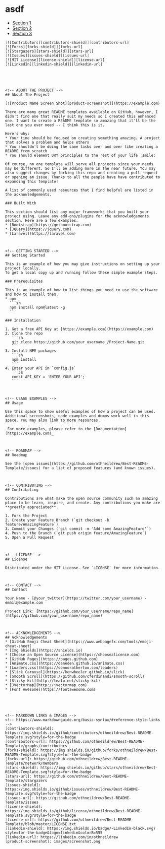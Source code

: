    # asdf

   <!-- TABLE OF CONTENTS -->
   * [Section 1](#section1)
   * [Section 2](#section2)
   * [Section 3](#section3)
   

    [![Contributors][contributors-shield]][contributors-url]
    [![Forks][forks-shield]][forks-url]
    [![Stargazers][stars-shield]][stars-url]
    [![Issues][issues-shield]][issues-url]
    [![MIT License][license-shield]][license-url]
    [![LinkedIn][linkedin-shield]][linkedin-url]
    
    
    
    
    
    <!-- ABOUT THE PROJECT -->
    ## About The Project
    
    [![Product Name Screen Shot][product-screenshot]](https://example.com)
    
    There are many great README templates available on GitHub, however, I didn't find one that really suit my needs so I created this enhanced one. I want to create a README template so amazing that it'll be the last one you ever need -- I think this is it.
    
    Here's why:
    * Your time should be focused on creating something amazing. A project that solves a problem and helps others
    * You shouldn't be doing the same tasks over and over like creating a README from scratch
    * You should element DRY principles to the rest of your life :smile:
    
    Of course, no one template will serve all projects since your needs may be different. So I'll be adding more in the near future. You may also suggest changes by forking this repo and creating a pull request or opening an issue. Thanks to all the people have have contributed to expanding this template!
    
    A list of commonly used resources that I find helpful are listed in the acknowledgements.
    
    ### Built With
    
    This section should list any major frameworks that you built your project using. Leave any add-ons/plugins for the acknowledgements section. Here are a few examples.
    * [Bootstrap](https://getbootstrap.com)
    * [JQuery](https://jquery.com)
    * [Laravel](https://laravel.com)
    
    
    
    <!-- GETTING STARTED -->
    ## Getting Started
    
    This is an example of how you may give instructions on setting up your project locally.
    To get a local copy up and running follow these simple example steps.
    
    ### Prerequisites
    
    This is an example of how to list things you need to use the software and how to install them.
    * npm
      ```sh
      npm install npm@latest -g
      ```
    
    ### Installation
    
    1. Get a free API Key at [https://example.com](https://example.com)
    2. Clone the repo
       ```sh
       git clone https://github.com/your_username_/Project-Name.git
       ```
    3. Install NPM packages
       ```sh
       npm install
       ```
    4. Enter your API in `config.js`
       ```JS
       const API_KEY = 'ENTER YOUR API';
       ```
    
    
    
    <!-- USAGE EXAMPLES -->
    ## Usage
    
    Use this space to show useful examples of how a project can be used. Additional screenshots, code examples and demos work well in this space. You may also link to more resources.
    
    _For more examples, please refer to the [Documentation](https://example.com)_
    
    
    
    <!-- ROADMAP -->
    ## Roadmap
    
    See the [open issues](https://github.com/othneildrew/Best-README-Template/issues) for a list of proposed features (and known issues).
    
    
    
    <!-- CONTRIBUTING -->
    ## Contributing
    
    Contributions are what make the open source community such an amazing place to be learn, inspire, and create. Any contributions you make are **greatly appreciated**.
    
    1. Fork the Project
    2. Create your Feature Branch (`git checkout -b feature/AmazingFeature`)
    3. Commit your Changes (`git commit -m 'Add some AmazingFeature'`)
    4. Push to the Branch (`git push origin feature/AmazingFeature`)
    5. Open a Pull Request
    
    
    
    <!-- LICENSE -->
    ## License
    
    Distributed under the MIT License. See `LICENSE` for more information.
    
    
    
    <!-- CONTACT -->
    ## Contact
    
    Your Name - [@your_twitter](https://twitter.com/your_username) - email@example.com
    
    Project Link: [https://github.com/your_username/repo_name](https://github.com/your_username/repo_name)
    
    
    
    <!-- ACKNOWLEDGEMENTS -->
    ## Acknowledgements
    * [GitHub Emoji Cheat Sheet](https://www.webpagefx.com/tools/emoji-cheat-sheet)
    * [Img Shields](https://shields.io)
    * [Choose an Open Source License](https://choosealicense.com)
    * [GitHub Pages](https://pages.github.com)
    * [Animate.css](https://daneden.github.io/animate.css)
    * [Loaders.css](https://connoratherton.com/loaders)
    * [Slick Carousel](https://kenwheeler.github.io/slick)
    * [Smooth Scroll](https://github.com/cferdinandi/smooth-scroll)
    * [Sticky Kit](http://leafo.net/sticky-kit)
    * [JVectorMap](http://jvectormap.com)
    * [Font Awesome](https://fontawesome.com)
    
    
    
    
    
    <!-- MARKDOWN LINKS & IMAGES -->
    <!-- https://www.markdownguide.org/basic-syntax/#reference-style-links -->
    [contributors-shield]: https://img.shields.io/github/contributors/othneildrew/Best-README-Template.svg?style=for-the-badge
    [contributors-url]: https://github.com/othneildrew/Best-README-Template/graphs/contributors
    [forks-shield]: https://img.shields.io/github/forks/othneildrew/Best-README-Template.svg?style=for-the-badge
    [forks-url]: https://github.com/othneildrew/Best-README-Template/network/members
    [stars-shield]: https://img.shields.io/github/stars/othneildrew/Best-README-Template.svg?style=for-the-badge
    [stars-url]: https://github.com/othneildrew/Best-README-Template/stargazers
    [issues-shield]: https://img.shields.io/github/issues/othneildrew/Best-README-Template.svg?style=for-the-badge
    [issues-url]: https://github.com/othneildrew/Best-README-Template/issues
    [license-shield]: https://img.shields.io/github/license/othneildrew/Best-README-Template.svg?style=for-the-badge
    [license-url]: https://github.com/othneildrew/Best-README-Template/blob/master/LICENSE.txt
    [linkedin-shield]: https://img.shields.io/badge/-LinkedIn-black.svg?style=for-the-badge&logo=linkedin&colorB=555
    [linkedin-url]: https://linkedin.com/in/othneildrew
    [product-screenshot]: images/screenshot.png